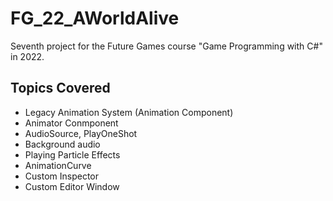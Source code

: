 # FG_22_AWorldAlive
Seventh project for the Future Games course "Game Programming with C#" in 2022.

## Topics Covered

- Legacy Animation System (Animation Component)
- Animator Conmponent
- AudioSource, PlayOneShot
- Background audio
- Playing Particle Effects
- AnimationCurve
- Custom Inspector
- Custom Editor Window
